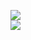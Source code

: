 ![](https://github-readme-stats.vercel.app/api?username=ankit-yadav2&theme=radical&hide_border=false&include_all_commits=true&count_private=true)<br>
![](https://github-readme-streak-stats.herokuapp.com/?user=ankit-yadav2&theme=radical&hide_border=false)<br/>
